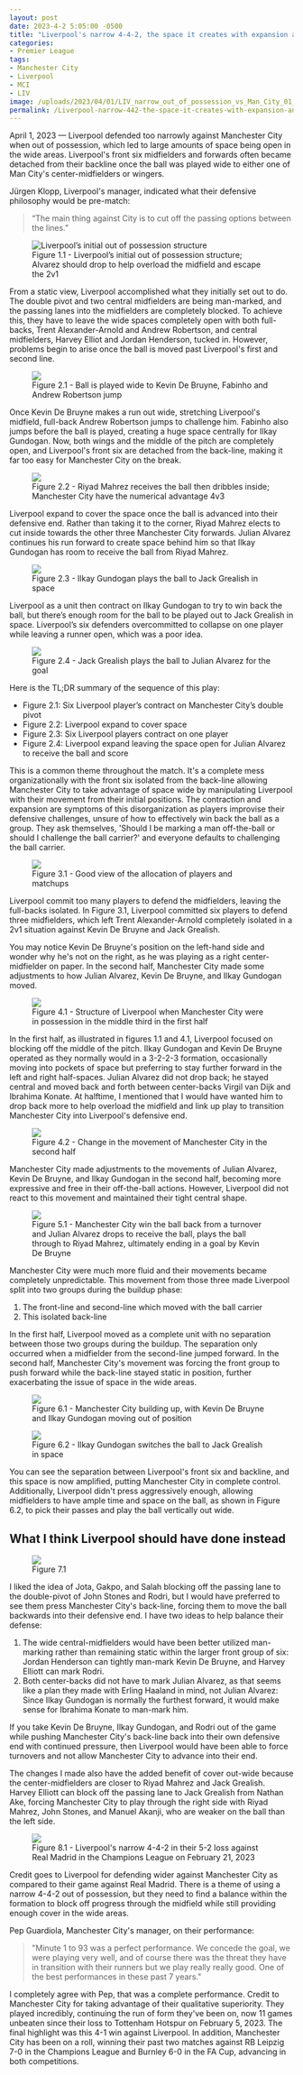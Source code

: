 ```yaml
---
layout: post
date: 2023-4-2 5:05:00 -0500
title: "Liverpool's narrow 4-4-2, the space it creates with expansion and contraction"
categories: 
- Premier League
tags: 
- Manchester City 
- Liverpool
- MCI
- LIV
image: /uploads/2023/04/01/LIV_narrow_out_of_possession_vs_Man_City_01_Apr_2023_09_03_42.jpeg
permalink: /Liverpool-narrow-442-the-space-it-creates-with-expansion-and-contraction/
---
```


April 1, 2023 — Liverpool defended too narrowly against Manchester City when out of possession, which led to large amounts of space being open in the wide areas. Liverpool's front six midfielders and forwards often became detached from their backline once the ball was played wide to either one of Man City's center-midfielders or wingers.

<!---more--->

Jürgen Klopp, Liverpool's manager, indicated what their defensive philosophy would be pre-match: 

> “The main thing against City is to cut off the passing options between the lines.”

<figure>
    <img src="https://tacticsjournal.com/uploads/2023/04/01/LIV_narrow_out_of_possession_vs_Man_City_01_Apr_2023_09_03_42.jpeg" alt="Liverpool’s initial out of possession structure">
    <figcaption>Figure 1.1 - Liverpool’s initial out of possession structure; Alvarez should drop to help overload the midfield and escape the 2v1</figcaption>
</figure> 

From a static view, Liverpool accomplished what they initially set out to do. The double pivot and two central midfielders are being man-marked, and the passing lanes into the midfielders are completely blocked. To achieve this, they have to leave the wide spaces completely open with both full-backs, Trent Alexander-Arnold and Andrew Robertson, and central midfielders, Harvey Elliot and Jordan Henderson, tucked in. However, problems begin to arise once the ball is moved past Liverpool's first and second line. 

<figure>
    <img src="https://tacticsjournal.com/uploads/2023/04/01/MCIvLIV_26:50_01_Apr_2023_22_05_15.jpeg">
    <figcaption>Figure 2.1 - Ball is played wide to Kevin De Bruyne, Fabinho and Andrew Robertson jump</figcaption>
</figure> 

Once Kevin De Bruyne makes a run out wide, stretching Liverpool's midfield, full-back Andrew Robertson jumps to challenge him. Fabinho also jumps before the ball is played, creating a huge space centrally for Ilkay Gundogan. Now, both wings and the middle of the pitch are completely open, and Liverpool's front six are detached from the back-line, making it far too easy for Manchester City on the break. 

<figure>
    <img src="https://tacticsjournal.com/uploads/2023/04/01/MCIvLIV_26:54_01_Apr_2023_22_06_35.jpeg">
    <figcaption>Figure 2.2 - Riyad Mahrez receives the ball then dribbles inside; Manchester City have the numerical advantage 4v3</figcaption>
</figure> 

Liverpool expand to cover the space once the ball is advanced into their defensive end. Rather than taking it to the corner, Riyad Mahrez elects to cut inside towards the other three Manchester City forwards. Julian Alvarez continues his run forward to create space behind him so that Ilkay Gundogan has room to receive the ball from Riyad Mahrez.

<figure>
    <img src="https://tacticsjournal.com/uploads/2023/04/01/MCIvLIV_26:57_01_Apr_2023_22_09_26.jpeg">
    <figcaption>Figure 2.3 - Ilkay Gundogan plays the ball to Jack Grealish in space</figcaption>
</figure> 

Liverpool as a unit then contract on Ilkay Gundogan to try to win back the ball, but there’s enough room for the ball to be played out to Jack Grealish in space. Liverpool’s six defenders overcommitted to collapse on one player while leaving a runner open, which was a poor idea.

<figure>
    <img src="https://tacticsjournal.com/uploads/2023/04/01/MCIvLIV_26:59_01_Apr_2023_22_09_49.jpeg">
    <figcaption>Figure 2.4 - Jack Grealish plays the ball to Julian Alvarez for the goal</figcaption>
</figure> 

Here is the TL;DR summary of the sequence of this play: 

- Figure 2.1: Six Liverpool player’s contract on Manchester City’s double pivot 
- Figure 2.2: Liverpool expand to cover space 
- Figure 2.3: Six Liverpool players contract on one player 
- Figure 2.4: Liverpool expand leaving the space open for Julian Alvarez to receive the ball and score 

This is a common theme throughout the match. It's a complete mess organizationally with the front six isolated from the back-line allowing Manchester City to take advantage of space wide by manipulating Liverpool with their movement from their initial positions. The contraction and expansion are symptoms of this disorganization as players improvise their defensive challenges, unsure of how to effectively win back the ball as a group. They ask themselves, 'Should I be marking a man off-the-ball or should I challenge the ball carrier?' and everyone defaults to challenging the ball carrier.

<figure>
    <img src="https://tacticsjournal.com/uploads/2023/04/02/MCIvLIV_74:20-02Apr2023_10:48:49.jpeg">
    <figcaption>Figure 3.1 - Good view of the allocation of players and matchups</figcaption>
</figure> 

Liverpool commit too many players to defend the midfielders, leaving the full-backs isolated. In Figure 3.1, Liverpool committed six players to defend three midfielders, which left Trent Alexander-Arnold completely isolated in a 2v1 situation against Kevin De Bruyne and Jack Grealish.

You may notice Kevin De Bruyne's position on the left-hand side and wonder why he's not on the right, as he was playing as a right center-midfielder on paper. In the second half, Manchester City made some adjustments to how Julian Alvarez, Kevin De Bruyne, and Ilkay Gundogan moved.

<figure>
    <img src="https://tacticsjournal.com/uploads/2023/04/02/MCIvLIV_1stHalf_1.1-02Apr2023_11:19:37.jpeg">
    <figcaption>Figure 4.1 - Structure of Liverpool when Manchester City were in possession in the middle third in the first half</figcaption>
</figure> 

In the first half, as illustrated in figures 1.1 and 4.1, Liverpool focused on blocking off the middle of the pitch. Ilkay Gundogan and Kevin De Bruyne operated as they normally would in a 3-2-2-3 formation, occasionally moving into pockets of space but preferring to stay further forward in the left and right half-spaces. Julian Alvarez did not drop back; he stayed central and moved back and forth between center-backs Virgil van Dijk and Ibrahima Konate. At halftime, I mentioned that I would have wanted him to drop back more to help overload the midfield and link up play to transition Manchester City into Liverpool's defensive end. 

<figure>
    <img src="https://tacticsjournal.com/uploads/2023/04/02/MCIvLIV_2ndHalf_1.1-02Apr2023_12:31:03.jpeg">
    <figcaption>Figure 4.2 - Change in the movement of Manchester City in the second half</figcaption>
</figure> 

Manchester City made adjustments to the movements of Julian Alvarez, Kevin De Bruyne, and Ilkay Gundogan in the second half, becoming more expressive and free in their off-the-ball actions. However, Liverpool did not react to this movement and maintained their tight central shape.

<figure>
    <img src="https://tacticsjournal.com/uploads/2023/04/01/Man_City_goal_on_the_counter,_Mahrez_behind_Robertson_01_Apr_2023_09_34_25.jpeg">
    <figcaption>Figure 5.1 - Manchester City win the ball back from a turnover and Julian Alvarez drops to receive the ball, plays the ball through to Riyad Mahrez, ultimately ending in a goal by Kevin De Bruyne</figcaption>
</figure> 

Manchester City were much more fluid and their movements became completely unpredictable. This movement from those three made Liverpool split into two groups during the buildup phase:

1. The front-line and second-line which moved with the ball carrier 
2. This isolated back-line 

In the first half, Liverpool moved as a complete unit with no separation between those two groups during the buildup. The separation only occurred when a midfielder from the second-line jumped forward. In the second half, Manchester City's movement was forcing the front group to push forward while the back-line stayed static in position, further exacerbating the issue of space in the wide areas. 

<figure>
    <img src="https://tacticsjournal.com/uploads/2023/04/01/MCIvLIV_73:15_01_Apr_2023_22_10_48.jpeg">
    <figcaption>Figure 6.1 - Manchester City building up, with Kevin De Bruyne and Ilkay Gundogan moving out of position</figcaption>
</figure> 

<figure>
    <img src="https://tacticsjournal.com/uploads/2023/04/01/MCIvLIV_73:21_01_Apr_2023_22_11_17.jpeg">
    <figcaption>Figure 6.2 - Ilkay Gundogan switches the ball to Jack Grealish in space</figcaption>
</figure> 

You can see the separation between Liverpool's front six and backline, and this space is now amplified, putting Manchester City in complete control. Additionally, Liverpool didn't press aggressively enough, allowing midfielders to have ample time and space on the ball, as shown in Figure 6.2, to pick their passes and play the ball vertically out wide. 

## What I think Liverpool should have done instead

<figure>
    <img src="https://tacticsjournal.com/uploads/2023/04/02/MCIvLIV_My_Idea-02Apr2023_14:52:30.jpeg">
    <figcaption>Figure 7.1</figcaption>
</figure> 

I liked the idea of Jota, Gakpo, and Salah blocking off the passing lane to the double-pivot of John Stones and Rodri, but I would have preferred to see them press Manchester City's back-line, forcing them to move the ball backwards into their defensive end. I have two ideas to help balance their defense:

1. The wide central-midfielders would have been better utilized man-marking rather than remaining static within the larger front group of six: Jordan Henderson can tightly man-mark Kevin De Bruyne, and Harvey Elliott can mark Rodri.
2. Both center-backs did not have to mark Julian Alvarez, as that seems like a plan they made with Erling Haaland in mind, not Julian Alvarez: Since Ilkay Gundogan is normally the furthest forward, it would make sense for Ibrahima Konate to man-mark him. 

If you take Kevin De Bruyne, Ilkay Gundogan, and Rodri out of the game while pushing Manchester City's back-line back into their own defensive end with continued pressure, then Liverpool would have been able to force turnovers and not allow Manchester City to advance into their end. 

The changes I made also have the added benefit of cover out-wide because the center-midfielders are closer to Riyad Mahrez and Jack Grealish. Harvey Elliott can block off the passing lane to Jack Grealish from Nathan Ake, forcing Manchester City to play through the right side with Riyad Mahrez, John Stones, and Manuel Akanji, who are weaker on the ball than the left side.

<figure>
    <img src="https://tacticsjournal.com/uploads/2023/04/01/LIVvRealMadrid_4-4-2_01_Apr_2023_22_01_51.jpeg">
    <figcaption>Figure 8.1 - Liverpool's narrow 4-4-2 in their 5-2 loss against Real Madrid in the Champions League on February 21, 2023</figcaption>
</figure> 

Credit goes to Liverpool for defending wider against Manchester City as compared to their game against Real Madrid. There is a theme of using a narrow 4-4-2 out of possession, but they need to find a balance within the formation to block off progress through the midfield while still providing enough cover in the wide areas. 

Pep Guardiola, Manchester City's manager, on their performance: 

> "Minute 1 to 93 was a perfect performance. We concede the goal, we were playing very well, and of course there was the threat they have in transition with their runners but we play really really good. One of the best performances in these past 7 years." 

I completely agree with Pep, that was a complete performance. Credit to Manchester City for taking advantage of their qualitative superiority. They played incredibly, continuing the run of form they've been on, now 11 games unbeaten since their loss to Tottenham Hotspur on February 5, 2023. The final highlight was this 4-1 win against Liverpool. In addition, Manchester City has been on a roll, winning their past two matches against RB Leipzig 7-0 in the Champions League and Burnley 6-0 in the FA Cup, advancing in both competitions.
